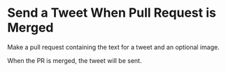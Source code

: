 # Send a Tweet When Pull Request is Merged

Make a pull request containing the text for a tweet and an optional image.

When the PR is merged, the tweet will be sent.

